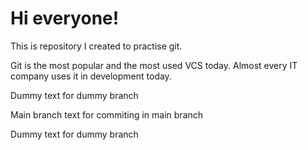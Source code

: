 # Hi everyone!

This is repository I created to practise git.

Git is the most popular and the most used VCS today. Almost every IT company uses it in development today.

Dummy text for dummy branch

Main branch text for commiting in main branch

Dummy text for dummy branch
